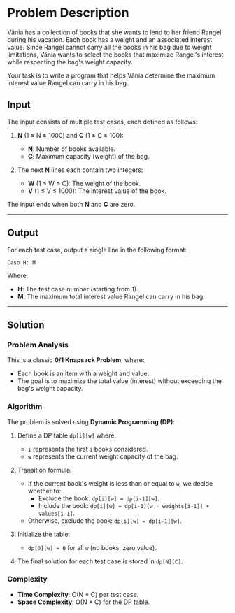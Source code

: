 # Problem Description

Vânia has a collection of books that she wants to lend to her friend Rangel during his vacation. Each book has a weight and an associated interest value. Since Rangel cannot carry all the books in his bag due to weight limitations, Vânia wants to select the books that maximize Rangel's interest while respecting the bag's weight capacity.

Your task is to write a program that helps Vânia determine the maximum interest value Rangel can carry in his bag.

## Input

The input consists of multiple test cases, each defined as follows:

1. **N** (1 ≤ N ≤ 1000) and **C** (1 ≤ C ≤ 100):
   - **N**: Number of books available.
   - **C**: Maximum capacity (weight) of the bag.

2. The next **N** lines each contain two integers:
   - **W** (1 ≤ W ≤ C): The weight of the book.
   - **V** (1 ≤ V ≤ 1000): The interest value of the book.

The input ends when both **N** and **C** are zero.

---

## Output

For each test case, output a single line in the following format:

```
Caso H: M
```

Where:
- **H**: The test case number (starting from 1).
- **M**: The maximum total interest value Rangel can carry in his bag.

---

## Solution

### Problem Analysis

This is a classic **0/1 Knapsack Problem**, where:
- Each book is an item with a weight and value.
- The goal is to maximize the total value (interest) without exceeding the bag's weight capacity.

### Algorithm

The problem is solved using **Dynamic Programming (DP)**:
1. Define a DP table `dp[i][w]` where:
   - `i` represents the first `i` books considered.
   - `w` represents the current weight capacity of the bag.

2. Transition formula:
   - If the current book's weight is less than or equal to `w`, we decide whether to:
     - Exclude the book: `dp[i][w] = dp[i-1][w]`.
     - Include the book: `dp[i][w] = dp[i-1][w - weights[i-1]] + values[i-1]`.
   - Otherwise, exclude the book: `dp[i][w] = dp[i-1][w]`.

3. Initialize the table:
   - `dp[0][w] = 0` for all `w` (no books, zero value).

4. The final solution for each test case is stored in `dp[N][C]`.

### Complexity
- **Time Complexity**: O(N * C) per test case.
- **Space Complexity**: O(N * C) for the DP table.